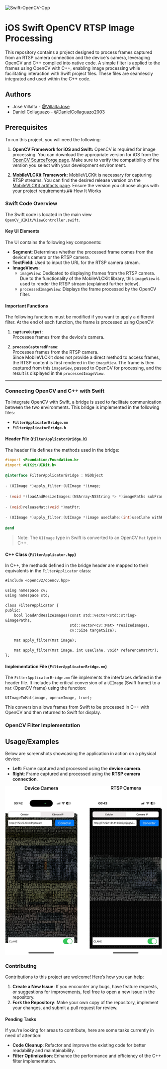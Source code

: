 ![Swift-OpenCV-Cpp](https://socialify.git.ci/VillaltaJose/Swift-OpenCV-Cpp/image?font=Bitter&language=1&name=1&owner=1&pattern=Plus&stargazers=1&theme=Light)

# iOS Swift OpenCV RTSP Image Processing
This repository contains a project designed to process frames captured from an RTSP camera connection and the device's camera, leveraging OpenCV and C++ compiled into native code. A simple filter is applied to the frames using OpenCV with C++, enabling image processing while facilitating interaction with Swift project files. These files are seamlessly integrated and used within the C++ code.


## Authors

- José Villalta - [@VillaltaJose](https://www.github.com/VillaltaJose)
- Daniel Collaguazo - [@DanielCollaguazo2003](https://www.github.com/DanielCollaguazo2003)


## Prerequisites

To run this project, you will need the following:

1. **OpenCV Framework for iOS and Swift:** OpenCV is required for image processing. You can download the appropriate version for iOS from the [OpenCV SourceForge page](https://sourceforge.net/projects/opencvlibrary/). Make sure to verify the compatibility of the version you select with your development environment.

1. **MobileVLCKit Framework:** MobileVLCKit is necessary for capturing RTSP streams. You can find the desired release version on the [MobileVLCKit artifacts page](https://artifacts.videolan.org/VLCKit/MobileVLCKit/). Ensure the version you choose aligns with your project requirements.## How It Works
### Swift Code Overview
The Swift code is located in the main view `OpenCV_UIKit/ViewController.swift`.

#### Key UI Elements  
The UI contains the following key components:  

- **Segment**: Determines whether the processed frame comes from the device's camera or the RTSP camera.  
- **TextField**: Used to input the URL for the RTSP camera stream.  
- **ImageViews**:  
  - `imageView`: Dedicated to displaying frames from the RTSP camera. Due to the functionality of the MobileVLCKit library, this `imageView` is used to render the RTSP stream (explained further below).  
  - `processedImageView`: Displays the frame processed by the OpenCV filter.  

#### Important Functions  
The following functions must be modified if you want to apply a different filter. At the end of each function, the frame is processed using OpenCV:  

1. **`captureOutput`**:  
   Processes frames from the device's camera.  

2. **`processCapturedFrame`**:  
   Processes frames from the RTSP camera.  
   Since MobileVLCKit does not provide a direct method to access frames, the RTSP content is first rendered in the `imageView`. The frame is then captured from this `imageView`, passed to OpenCV for processing, and the result is displayed in the `processedImageView`.  

---

### Connecting OpenCV and C++ with Swift  
To integrate OpenCV with Swift, a bridge is used to facilitate communication between the two environments. This bridge is implemented in the following files:  

- **`FilterApplicatorBridge.mm`**  
- **`FilterApplicatorBridge.h`**  

#### Header File (`FilterApplicatorBridge.h`)  
The header file defines the methods used in the bridge:  

```objective-c
#import <Foundation/Foundation.h>
#import <UIKit/UIKit.h>

@interface FilterApplicatorBridge : NSObject

- (UIImage *)apply_filter:(UIImage *)image;

- (void *)loadAndResizeImages:(NSArray<NSString *> *)imagePaths subFrameSize:(CGSize)subFrameSize;

- (void)releaseMat:(void *)matPtr;

- (UIImage *)apply_filter:(UIImage *)image useClahe:(int)useClahe withReferenceMat:(void *)referenceMatPtr;

@end
```

> Note: The `UIImage` type in Swift is converted to an OpenCV `Mat` type in C++.

#### C++ Class (`FilterApplicator.hpp`)
In C++, the methods defined in the bridge header are mapped to their equivalents in the `FilterApplicator` class:

```
#include <opencv2/opencv.hpp>

using namespace cv;
using namespace std;

class FilterApplicator {
public:
    bool loadAndResizeImages(const std::vector<std::string> &imagePaths,
                             std::vector<cv::Mat> *resizedImages,
                             cv::Size targetSize);
    
    Mat apply_filter(Mat image);
    
    Mat apply_filter(Mat image, int useClahe, void* referenceMatPtr);
};
```

#### Implementation File (`FilterApplicatorBridge.mm`)
The `FilterApplicatorBridge.mm` file implements the interfaces defined in the header file. It includes the critical conversion of a `UIImage` (Swift frame) to a `Mat` (OpenCV frame) using the function:

```
UIImageToMat(image, opencvImage, true);
```

This conversion allows frames from Swift to be processed in C++ with OpenCV and then returned to Swift for display.

### OpenCV Filter Implementation


## Usage/Examples
Below are screenshots showcasing the application in action on a physical device:  

- **Left**: Frame captured and processed using the **device camera**.  
- **Right**: Frame captured and processed using the **RTSP camera connection**.  

![Usage Example](./example-filter-applied.png)  
### Contributing  
Contributions to this project are welcome! Here’s how you can help:  

1. **Create a New Issue**: If you encounter any bugs, have feature requests, or suggestions for improvements, feel free to open a new issue in the repository.  
2. **Fork the Repository**: Make your own copy of the repository, implement your changes, and submit a pull request for review.  

#### Pending Tasks  
If you're looking for areas to contribute, here are some tasks currently in need of attention:  
- **Code Cleanup**: Refactor and improve the existing code for better readability and maintainability.  
- **Filter Optimization**: Enhance the performance and efficiency of the C++ filter implementation.  
